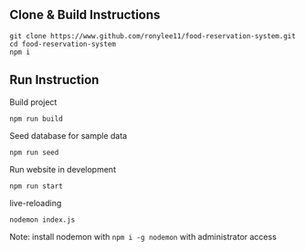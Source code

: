 ## Clone & Build Instructions

```
git clone https://www.github.com/ronylee11/food-reservation-system.git
cd food-reservation-system
npm i
```

## Run Instruction

Build project

```
npm run build
```

Seed database for sample data

```
npm run seed
```

Run website in development

```
npm run start
```

live-reloading

```
nodemon index.js
```

Note: install nodemon with `npm i -g nodemon` with administrator access
